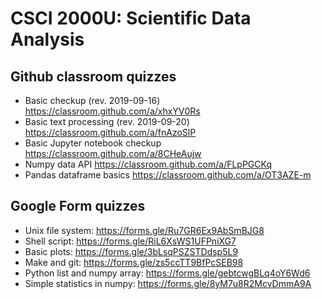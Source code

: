 # CSCI 2000U: Scientific Data Analysis

## Github classroom quizzes

- Basic checkup (rev. 2019-09-16) https://classroom.github.com/a/xhxYV0Rs
- Basic text processing (rev. 2019-09-20) https://classroom.github.com/a/fnAzoSlP 
- Basic Jupyter notebook checkup https://classroom.github.com/a/8CHeAujw
- Numpy data API https://classroom.github.com/a/FLpPGCKq
- Pandas dataframe basics https://classroom.github.com/a/OT3AZE-m

## Google Form quizzes

- Unix file system: https://forms.gle/Ru7GR6Ex9AbSmBJG8
- Shell script: https://forms.gle/RiL6XsWS1UFPniXG7
- Basic plots: https://forms.gle/3bLsqPSZSTDdsp5L9
- Make and git: https://forms.gle/zs5ccTT9BfPcSEB98
- Python list and numpy array: https://forms.gle/gebtcwgBLq4oY6Wd6
- Simple statistics in numpy: https://forms.gle/8yM7u8R2McvDmmA9A
